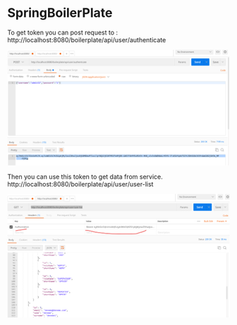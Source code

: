 # SpringBoilerPlate

To get token you can post request to : http://localhost:8080/boilerplate/api/user/authenticate

![img.png](img.png)


Then you can use this token to get data from service.
http://localhost:8080/boilerplate/api/user/user-list

![img_1.png](img_1.png)